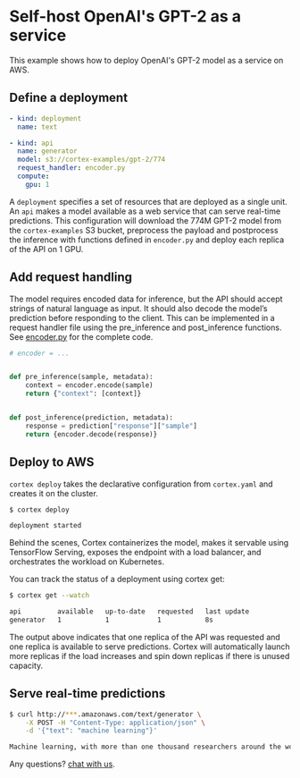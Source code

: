 # Self-host OpenAI's GPT-2 as a service

This example shows how to deploy OpenAI's GPT-2 model as a service on AWS.

## Define a deployment

```yaml
- kind: deployment
  name: text

- kind: api
  name: generator
  model: s3://cortex-examples/gpt-2/774
  request_handler: encoder.py
  compute:
    gpu: 1
```

A `deployment` specifies a set of resources that are deployed as a single unit. An `api` makes a model available as a web service that can serve real-time predictions. This configuration will download the 774M GPT-2 model from the `cortex-examples` S3 bucket, preprocess the payload and postprocess the inference with functions defined in `encoder.py` and deploy each replica of the API on 1 GPU.

## Add request handling

The model requires encoded data for inference, but the API should accept strings of natural language as input. It should also decode the model’s prediction before responding to the client. This can be implemented in a request handler file using the pre_inference and post_inference functions. See [encoder.py](encoder.py) for the complete code.

```python
# encoder = ...


def pre_inference(sample, metadata):
    context = encoder.encode(sample)
    return {"context": [context]}


def post_inference(prediction, metadata):
    response = prediction["response"]["sample"]
    return {encoder.decode(response)}
```

## Deploy to AWS

`cortex deploy` takes the declarative configuration from `cortex.yaml` and creates it on the cluster.

```bash
$ cortex deploy

deployment started
```

Behind the scenes, Cortex containerizes the model, makes it servable using TensorFlow Serving, exposes the endpoint with a load balancer, and orchestrates the workload on Kubernetes.

You can track the status of a deployment using cortex get:

```bash
$ cortex get --watch

api         available   up-to-date   requested   last update
generator   1           1            1           8s
```

The output above indicates that one replica of the API was requested and one replica is available to serve predictions. Cortex will automatically launch more replicas if the load increases and spin down replicas if there is unused capacity.

## Serve real-time predictions

```bash
$ curl http://***.amazonaws.com/text/generator \
    -X POST -H "Content-Type: application/json" \
    -d '{"text": "machine learning"}'

Machine learning, with more than one thousand researchers around the world today, are looking to create computer-driven machine learning algorithms that can also be applied to human and social problems, such as education, health care, employment, medicine, politics, or the environment...
```

Any questions? [chat with us](https://gitter.im/cortexlabs/cortex).
